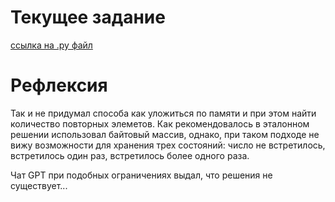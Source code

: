 # Текущее задание
[ссылка на .py файл](problemset_5.py)

# Рефлексия
Так и не придумал способа как уложиться по памяти и при этом найти количество повторных элеметов.
Как рекомендовалось в эталонном решении использовал байтовый массив, 
однако, при таком подходе не вижу возможности для хранения трех состояний: число не встретилось, встретилось один раз, встретилось более одного раза.

Чат GPT при подобных ограничениях выдал, что решения не существует...
